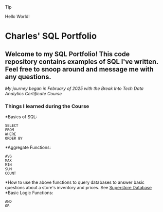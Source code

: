 > [!TIP]
> Hello World!


# Charles' SQL Portfolio

## Welcome to my SQL Portfolio! This code repository contains examples of SQL I've written. Feel free to snoop around and message me with any questions.

*My journey began in February of 2025 with the Break Into Tech Data Analytics Certificate Course*

### Things I learned during the Course

*Basics of SQL:
```
SELECT
FROM
WHERE
ORDER BY
```
*Aggregate Functions:
```
AVG
MAX
MIN
SUM
COUNT
```
*How to use the above functions to query databases to answer basic questions about a store's inventory and prices. See [Superstore Database](https://github.com/UseUrImagination917/SQL/blob/main/Superstore%20Database)  
*Basic Logic Functions:
```
AND
OR
```
